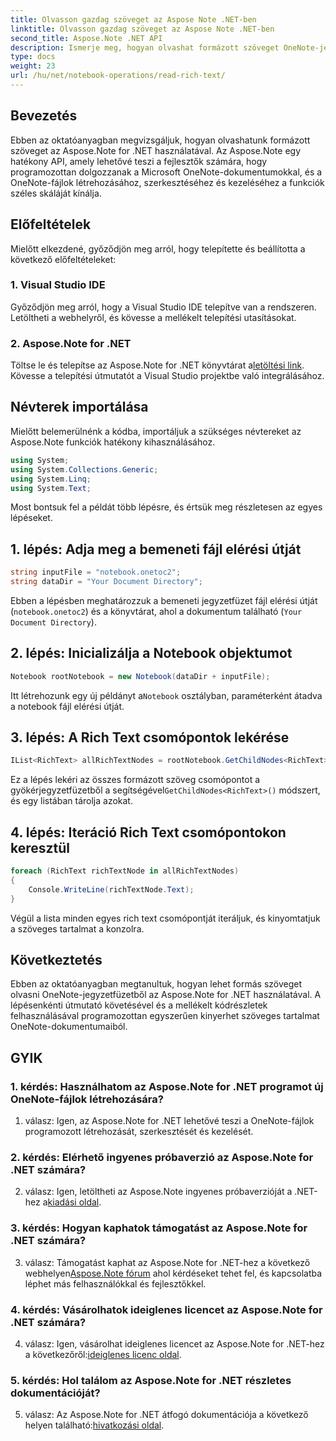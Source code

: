 ```yaml
---
title: Olvasson gazdag szöveget az Aspose Note .NET-ben
linktitle: Olvasson gazdag szöveget az Aspose Note .NET-ben
second_title: Aspose.Note .NET API
description: Ismerje meg, hogyan olvashat formázott szöveget OneNote-jegyzetfüzetekből programozottan az Aspose.Note for .NET használatával. Kövesse lépésről lépésre bemutató oktatóanyagunkat az egyszerű integráció érdekében.
type: docs
weight: 23
url: /hu/net/notebook-operations/read-rich-text/
---
```

## Bevezetés

Ebben az oktatóanyagban megvizsgáljuk, hogyan olvashatunk formázott szöveget az Aspose.Note for .NET használatával. Az Aspose.Note egy hatékony API, amely lehetővé teszi a fejlesztők számára, hogy programozottan dolgozzanak a Microsoft OneNote-dokumentumokkal, és a OneNote-fájlok létrehozásához, szerkesztéséhez és kezeléséhez a funkciók széles skáláját kínálja.

## Előfeltételek

Mielőtt elkezdené, győződjön meg arról, hogy telepítette és beállította a következő előfeltételeket:

### 1. Visual Studio IDE

Győződjön meg arról, hogy a Visual Studio IDE telepítve van a rendszeren. Letöltheti a webhelyről, és kövesse a mellékelt telepítési utasításokat.

### 2. Aspose.Note for .NET

 Töltse le és telepítse az Aspose.Note for .NET könyvtárat a[letöltési link](https://releases.aspose.com/note/net/). Kövesse a telepítési útmutatót a Visual Studio projektbe való integrálásához.

## Névterek importálása

Mielőtt belemerülnénk a kódba, importáljuk a szükséges névtereket az Aspose.Note funkciók hatékony kihasználásához.

```csharp
using System;
using System.Collections.Generic;
using System.Linq;
using System.Text;
```

Most bontsuk fel a példát több lépésre, és értsük meg részletesen az egyes lépéseket.

## 1. lépés: Adja meg a bemeneti fájl elérési útját

```csharp
string inputFile = "notebook.onetoc2";
string dataDir = "Your Document Directory";
```

Ebben a lépésben meghatározzuk a bemeneti jegyzetfüzet fájl elérési útját (`notebook.onetoc2`) és a könyvtárat, ahol a dokumentum található (`Your Document Directory`).

## 2. lépés: Inicializálja a Notebook objektumot

```csharp
Notebook rootNotebook = new Notebook(dataDir + inputFile);
```

 Itt létrehozunk egy új példányt a`Notebook` osztályban, paraméterként átadva a notebook fájl elérési útját.

## 3. lépés: A Rich Text csomópontok lekérése

```csharp
IList<RichText> allRichTextNodes = rootNotebook.GetChildNodes<RichText>();
```

 Ez a lépés lekéri az összes formázott szöveg csomópontot a gyökérjegyzetfüzetből a segítségével`GetChildNodes<RichText>()` módszert, és egy listában tárolja azokat.

## 4. lépés: Iteráció Rich Text csomópontokon keresztül

```csharp
foreach (RichText richTextNode in allRichTextNodes)
{
    Console.WriteLine(richTextNode.Text);
}
```

Végül a lista minden egyes rich text csomópontját iteráljuk, és kinyomtatjuk a szöveges tartalmat a konzolra.

## Következtetés

Ebben az oktatóanyagban megtanultuk, hogyan lehet formás szöveget olvasni OneNote-jegyzetfüzetből az Aspose.Note for .NET használatával. A lépésenkénti útmutató követésével és a mellékelt kódrészletek felhasználásával programozottan egyszerűen kinyerhet szöveges tartalmat OneNote-dokumentumaiból.

## GYIK

### 1. kérdés: Használhatom az Aspose.Note for .NET programot új OneNote-fájlok létrehozására?

1. válasz: Igen, az Aspose.Note for .NET lehetővé teszi a OneNote-fájlok programozott létrehozását, szerkesztését és kezelését.

### 2. kérdés: Elérhető ingyenes próbaverzió az Aspose.Note for .NET számára?

 2. válasz: Igen, letöltheti az Aspose.Note ingyenes próbaverzióját a .NET-hez a[kiadási oldal](https://releases.aspose.com/).

### 3. kérdés: Hogyan kaphatok támogatást az Aspose.Note for .NET számára?

 3. válasz: Támogatást kaphat az Aspose.Note for .NET-hez a következő webhelyen[Aspose.Note fórum](https://forum.aspose.com/c/note/28) ahol kérdéseket tehet fel, és kapcsolatba léphet más felhasználókkal és fejlesztőkkel.

### 4. kérdés: Vásárolhatok ideiglenes licencet az Aspose.Note for .NET számára?

 4. válasz: Igen, vásárolhat ideiglenes licencet az Aspose.Note for .NET-hez a következőről:[ideiglenes licenc oldal](https://purchase.aspose.com/temporary-license/).

### 5. kérdés: Hol találom az Aspose.Note for .NET részletes dokumentációját?

 5. válasz: Az Aspose.Note for .NET átfogó dokumentációja a következő helyen található:[hivatkozási oldal](https://reference.aspose.com/note/net/).